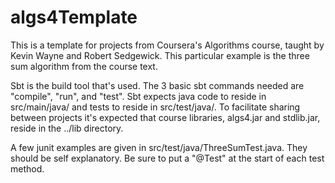 algs4Template
=============

This is a template for projects from Coursera's Algorithms course, taught by Kevin Wayne and Robert Sedgewick.  This particular example is the three sum algorithm from the course text.

Sbt is the build tool that's used.  The 3 basic sbt commands needed are "compile", "run", and "test".  Sbt expects java code to reside in src/main/java/ and tests to reside in src/test/java/.  To facilitate sharing between projects it's expected that course libraries, algs4.jar and stdlib.jar, reside in the ../lib directory.

A few junit examples are given in src/test/java/ThreeSumTest.java.  They should be self explanatory.  Be sure to put a "@Test" at the start of each test method.
